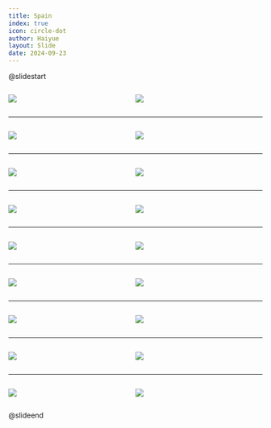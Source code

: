 ```yaml
---
title: Spain
index: true
icon: circle-dot
author: Haiyue
layout: Slide
date: 2024-09-23
---
```

 
@slidestart

<div style="display:flex">
<div style="flex:1">

![](https://raw.githubusercontent.com/yclord/reading/refs/heads/master/english/Level-K/Spain/001.webp)
</div>
<div style="flex:1">

![](https://raw.githubusercontent.com/yclord/reading/refs/heads/master/english/Level-K/Spain/002.webp)
</div>
</div>

---

<div style="display:flex">
<div style="flex:1">

![](https://raw.githubusercontent.com/yclord/reading/refs/heads/master/english/Level-K/Spain/003.webp)
</div>
<div style="flex:1">

![](https://raw.githubusercontent.com/yclord/reading/refs/heads/master/english/Level-K/Spain/004.webp)
</div>
</div>

---

<div style="display:flex">
<div style="flex:1">

![](https://raw.githubusercontent.com/yclord/reading/refs/heads/master/english/Level-K/Spain/005.webp)
</div>
<div style="flex:1">

![](https://raw.githubusercontent.com/yclord/reading/refs/heads/master/english/Level-K/Spain/006.webp)
</div>
</div>

---

<div style="display:flex">
<div style="flex:1">

![](https://raw.githubusercontent.com/yclord/reading/refs/heads/master/english/Level-K/Spain/007.webp)
</div>
<div style="flex:1">

![](https://raw.githubusercontent.com/yclord/reading/refs/heads/master/english/Level-K/Spain/008.webp)
</div>
</div>

---

<div style="display:flex">
<div style="flex:1">

![](https://raw.githubusercontent.com/yclord/reading/refs/heads/master/english/Level-K/Spain/009.webp)
</div>
<div style="flex:1">

![](https://raw.githubusercontent.com/yclord/reading/refs/heads/master/english/Level-K/Spain/010.webp)
</div>
</div>

---

<div style="display:flex">
<div style="flex:1">

![](https://raw.githubusercontent.com/yclord/reading/refs/heads/master/english/Level-K/Spain/011.webp)
</div>
<div style="flex:1">

![](https://raw.githubusercontent.com/yclord/reading/refs/heads/master/english/Level-K/Spain/012.webp)
</div>
</div>

---

<div style="display:flex">
<div style="flex:1">

![](https://raw.githubusercontent.com/yclord/reading/refs/heads/master/english/Level-K/Spain/013.webp)
</div>
<div style="flex:1">

![](https://raw.githubusercontent.com/yclord/reading/refs/heads/master/english/Level-K/Spain/014.webp)
</div>
</div>

---

<div style="display:flex">
<div style="flex:1">

![](https://raw.githubusercontent.com/yclord/reading/refs/heads/master/english/Level-K/Spain/015.webp)
</div>
<div style="flex:1">

![](https://raw.githubusercontent.com/yclord/reading/refs/heads/master/english/Level-K/Spain/016.webp)
</div>
</div>

---

<div style="display:flex">
<div style="flex:1">

![](https://raw.githubusercontent.com/yclord/reading/refs/heads/master/english/Level-K/Spain/017.webp)
</div>
<div style="flex:1">

![](https://raw.githubusercontent.com/yclord/reading/refs/heads/master/english/Level-K/Spain/018.webp)
</div>
</div>

@slideend